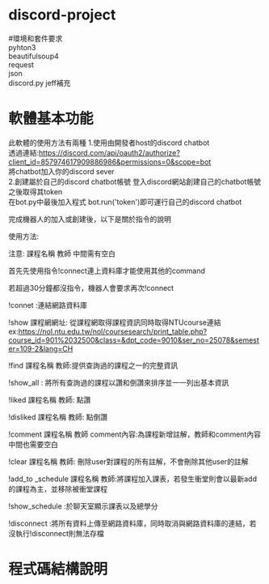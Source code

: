 # discord-project
#環境和套件要求  
pyhton3  
beautifulsoup4  
request  
json  
discord.py 
jeff補充

# 軟體基本功能  
此軟體的使用方法有兩種
1.使用由開發者host的discord chatbot  
  透過連結:https://discord.com/api/oauth2/authorize?client_id=857974617909886986&permissions=0&scope=bot  
  將chatbot加入你的discord sever  
2.創建屬於自己的discord chatbot帳號
  登入discord網站創建自己的chatbot帳號之後取得其token  
  在bot.py中最後加入程式  bot.run('token')即可運行自己的discord chatbot
 
完成機器人的加入或創建後，以下是關於指令的說明 

使用方法:

注意: 課程名稱 教師 中間需有空白

首先先使用指令!connect連上資料庫才能使用其他的command

若超過30分鐘都沒指令，機器人會要求再次!connect

!connet :連結網路資料庫

!show 課程網網址: 從課程網取得課程資訊同時取得NTUcourse連結 ex:https://nol.ntu.edu.tw/nol/coursesearch/print_table.php?course_id=901%2032500&class=&dpt_code=9010&ser_no=25078&semester=109-2&lang=CH

!find  課程名稱 教師:提供查詢過的課程之一的完整資訊

!show_all : 將所有查詢過的課程以讚和倒讚來排序並一一列出基本資訊

!liked 課程名稱 教師: 點讚

!disliked 課程名稱 教師: 點倒讚

!comment 課程名稱 教師 comment內容:為課程新增註解，教師和comment內容中間也需要空白 

!clear 課程名稱 教師: 刪除user對課程的所有註解，不會刪除其他user的註解

!add_to _schedule 課程名稱 教師:將課程加入課表，若發生衝堂則會以最新add的課程為主，並移除被衝堂課程

!show_schedule :於聊天室顯示課表以及總學分

!disconnect :將所有資料上傳至網路資料庫，同時取消與網路資料庫的連結，若沒執行!disconnect則無法存檔

# 程式碼結構說明


